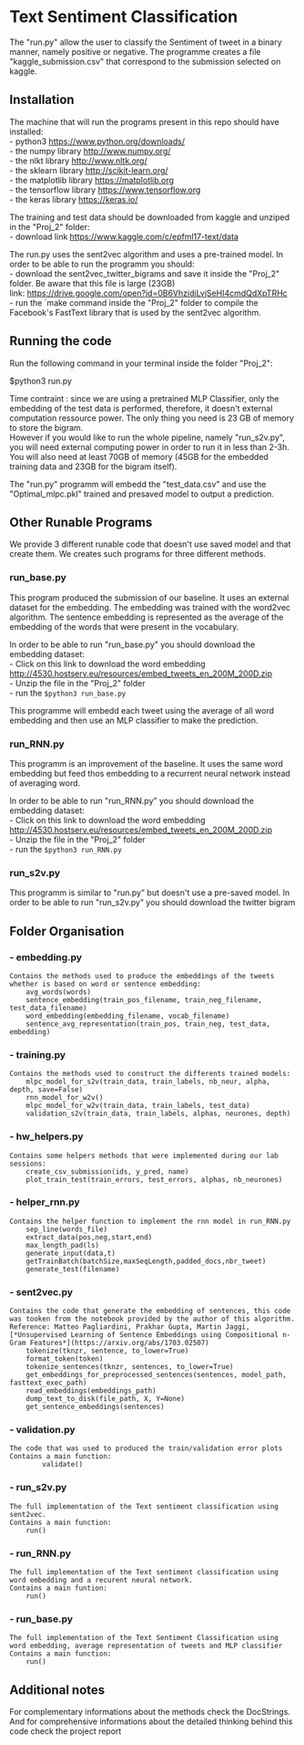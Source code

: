 # Text Sentiment Classification

The "run.py" allow the user to classify the Sentiment of tweet in a binary manner, namely positive or negative.
The programme creates a file "kaggle_submission.csv" that correspond to the submission selected on kaggle.

## Installation
The machine that will run the programs present in this repo should have installed:<br>
		- python3 https://www.python.org/downloads/ <br>
		- the numpy library http://www.numpy.org/<br>
		- the nlkt library http://www.nltk.org/<br>
		- the sklearn library http://scikit-learn.org/<br>
		- the matplotlib library https://matplotlib.org<br>
		- the tensorflow library https://www.tensorflow.org<br>
		- the keras library https://keras.io/<br>

The training and test data should be downloaded from kaggle and unziped in the "Proj_2" folder:<br>
	- download link https://www.kaggle.com/c/epfml17-text/data

The run.py uses the sent2vec algorithm and uses a pre-trained model. In order to be able to run the programm you should:<br>
	- download the sent2vec_twitter_bigrams and save it inside the "Proj_2" folder. Be aware that this file is large (23GB)<br>
	link: https://drive.google.com/open?id=0B6VhzidiLvjSeHI4cmdQdXpTRHc<br>
	- run the `make command inside the "Proj_2" folder to compile the Facebook's FastText library that is used by the sent2vec algorithm.


## Running the code

Run the following command in your terminal inside the folder "Proj_2":

$python3 run.py

Time contraint : since we are using a pretrained MLP Classifier, only the embedding of the test data is performed, therefore, it doesn't external computation ressource power. The only thing you need is 23 GB of memory to store the bigram.  
However if you would like to run the whole pipeline, namely "run_s2v.py", you will need external computing power in order to run it in less than 2-3h. You will also need at least 70GB of memory (45GB for the embedded training data and 23GB for the bigram itself).

The "run.py" programm will embedd the "test_data.csv" and use the "Optimal_mlpc.pkl" trained and presaved model to output a prediction.


## Other Runable Programs

We provide 3 different runable code that doesn't use saved model and that create them. We creates such programs for three different methods.

### run_base.py
This program produced the submission of our baseline. It uses an external dataset for the embedding. The embedding was trained with the word2vec algorithm. The sentence embedding is represented as the average of the embedding of the words that were present in the vocabulary.

In order to be able to run "run_base.py" you should download the embedding dataset:<br>
	- Click on this link to download the word embedding http://4530.hostserv.eu/resources/embed_tweets_en_200M_200D.zip<br>
	- Unzip the file in the "Proj_2" folder<br>
	- run the `$python3 run_base.py`<br>

This programme will embedd each tweet using the average of all word embedding and then use an MLP classifier to make the prediction.

### run_RNN.py
This programm is an improvement of the baseline. It uses the same word embedding but feed thos embedding to a recurrent neural network instead of averaging word.

In order to be able to run "run_RNN.py" you should download the embedding dataset:<br>
	- Click on this link to download the word embedding http://4530.hostserv.eu/resources/embed_tweets_en_200M_200D.zip<br>
	- Unzip the file in the "Proj_2" folder<br>
	- run the `$python3 run_RNN.py`<br>

### run_s2v.py
This programm is similar to "run.py" but doesn't use a pre-saved model.
In order to be able to run "run_s2v.py" you should download the twitter bigram

## Folder Organisation

### - embedding.py
	Contains the methods used to produce the embeddings of the tweets whether is based on word or sentence embedding:
		avg_words(words)
		sentence_embedding(train_pos_filename, train_neg_filename, test_data_filename)
		word_embedding(embedding_filename, vocab_filename)
		sentence_avg_representation(train_pos, train_neg, test_data, embedding)
### - training.py
	Contains the methods used to construct the differents trained models:
		mlpc_model_for_s2v(train_data, train_labels, nb_neur, alpha, depth, save=False)
		rnn_model_for_w2v()
		mlpc_model_for_w2v(train_data, train_labels, test_data)
		validation_s2v(train_data, train_labels, alphas, neurones, depth)
### - hw_helpers.py
	Contains some helpers methods that were implemented during our lab sessions:
		create_csv_submission(ids, y_pred, name)
		plot_train_test(train_errors, test_errors, alphas, nb_neurones)
		
### - helper_rnn.py
	Contains the helper function to implement the rnn model in run_RNN.py
		sep_line(words_file)
		extract_data(pos,neg,start,end)
		max_length_pad(ls)
		generate_input(data,t)
		getTrainBatch(batchSize,maxSeqLength,padded_docs,nbr_tweet)
		generate_test(filename)

		
### - sent2vec.py
	Contains the code that generate the embedding of sentences, this code was tooken from the notebook provided by the author of this algorithm. 
	Reference: Matteo Pagliardini, Prakhar Gupta, Martin Jaggi, [*Unsupervised Learning of Sentence Embeddings using Compositional n-Gram Features*](https://arxiv.org/abs/1703.02507)
		tokenize(tknzr, sentence, to_lower=True)
		format_token(token)
		tokenize_sentences(tknzr, sentences, to_lower=True)
		get_embeddings_for_preprocessed_sentences(sentences, model_path, fasttext_exec_path)
		read_embeddings(embeddings_path)
		dump_text_to_disk(file_path, X, Y=None)
		get_sentence_embeddings(sentences)
### - validation.py
	The code that was used to produced the train/validation error plots
	Contains a main function:
			validate()

### - run_s2v.py
	The full implementation of the Text sentiment classification using sent2vec.
	Contains a main function:
    	run()
### - run_RNN.py
	The full implementation of the Text sentiment classification using word embedding and a recurent neural network.
	Contains a main funtion:
		run()
### - run_base.py
	The full implementation of the Text Sentiment Classification using word embedding, average representation of tweets and MLP classifier
	Contains a main function:
		run()


## Additional notes

For complementary informations about the methods check the DocStrings.
And for comprehensive informations about the detailed thinking behind this code check the project report

